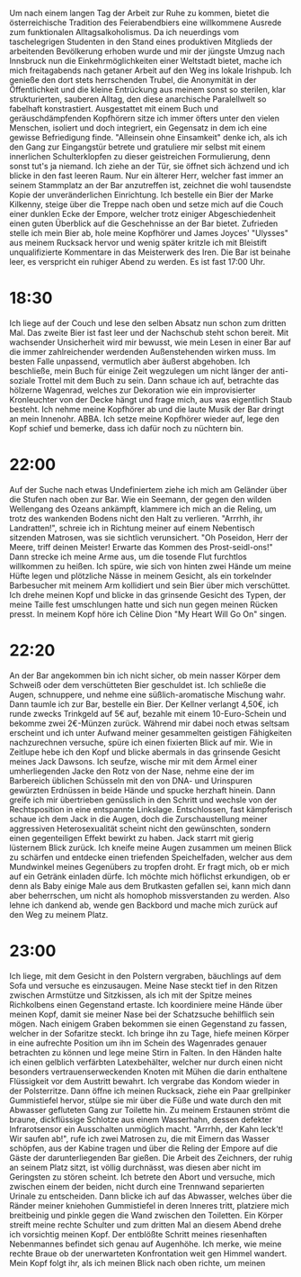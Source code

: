 Um nach einem langen Tag der Arbeit zur Ruhe zu kommen, bietet die österreichische Tradition des Feierabendbiers eine willkommene Ausrede zum funktionalen Alltagsalkoholismus. Da ich neuerdings vom taschelegrigen Studenten in den Stand eines produktiven Mitglieds der arbeitenden Bevölkerung erhoben wurde und mir der jüngste Umzug nach Innsbruck nun die Einkehrmöglichkeiten einer Weltstadt bietet, mache ich mich freitagabends nach getaner Arbeit auf den Weg ins lokale Irishpub. Ich genieße den dort stets herrschenden Trubel, die Anonymität in der Öffentlichkeit und die kleine Entrückung aus meinem sonst so sterilen, klar strukturierten, sauberen Alltag, den diese anarchische Paralellwelt so fabelhaft konstrastiert. Ausgestattet mit einem Buch und geräuschdämpfenden Kopfhörern sitze ich immer öfters unter den vielen Menschen, isoliert und doch integriert, ein Gegensatz in dem ich eine gewisse Befriedigung finde. "Alleinsein ohne Einsamkeit" denke ich, als ich den Gang zur Eingangstür betrete und gratuliere mir selbst mit einem innerlichen Schulterklopfen zu dieser geistreichen Formulierung, denn sonst tut's ja niemand. Ich ziehe an der Tür, sie öffnet sich ächzend und ich blicke in den fast leeren Raum. Nur ein älterer Herr, welcher fast immer an seinem Stammplatz an der Bar anzutreffen ist, zeichnet die wohl tausendste Kopie der unveränderlichen Einrichtung. Ich bestelle ein Bier der Marke Kilkenny, steige über die Treppe nach oben und setze mich auf die Couch einer dunklen Ecke der Empore, welcher trotz einiger Abgeschiedenheit einen guten Überblick auf die Geschehnisse an der Bar bietet. Zufrieden stelle ich mein Bier ab, hole meine Kopfhörer und James Joyces' "Ulysses" aus meinem Rucksack hervor und wenig später kritzle ich mit Bleistift unqualifizierte Kommentare in das Meisterwerk des Iren. Die Bar ist beinahe leer, es verspricht ein ruhiger Abend zu werden. Es ist fast 17:00 Uhr.

# 18:30
Ich liege auf der Couch und lese den selben Absatz nun schon zum dritten Mal. Das zweite Bier ist fast leer und der Nachschub steht schon bereit. Mit wachsender Unsicherheit wird mir bewusst, wie mein Lesen in einer Bar auf die immer zahlreichender werdenden Außenstehenden wirken muss. Im besten Falle unpassend, vermutlich aber äußerst abgehoben. Ich beschließe, mein Buch für einige Zeit wegzulegen um nicht länger der anti-soziale Trottel mit dem Buch zu sein. Dann schaue ich auf, betrachte das hölzerne Wagenrad, welches zur Dekoration wie ein improvisierter Kronleuchter von der Decke hängt und frage mich, aus was eigentlich Staub besteht. Ich nehme meine Kopfhörer ab und die laute Musik der Bar dringt an mein Innenohr. ABBA. Ich setze meine Kopfhörer wieder auf, lege den Kopf schief und bemerke, dass ich dafür noch zu nüchtern bin.

# 22:00

Auf der Suche nach etwas Undefiniertem ziehe ich mich am Geländer über die Stufen nach oben zur Bar. Wie ein Seemann, der gegen den wilden Wellengang des Ozeans ankämpft, klammere ich mich an die Reling, um trotz des wankenden Bodens nicht den Halt zu verlieren. "Arrrhh, ihr Landratten!", schreie ich in Richtung meiner auf einem Nebentisch sitzenden Matrosen, was sie sichtlich verunsichert. "Oh Poseidon, Herr der Meere, triff deinen Meister! Erwarte das Kommen des Prost-seidl-ons!" Dann strecke ich meine Arme aus, um die tosende Flut furchtlos willkommen zu heißen. Ich spüre, wie sich von hinten zwei Hände um meine Hüfte legen und plötzliche Nässe in meinem Gesicht, als ein torkelnder Barbesucher mit meinem Arm kollidiert und sein Bier über mich verschüttet. Ich drehe meinen Kopf und blicke in das grinsende Gesicht des Typen, der meine Taille fest umschlungen hatte und sich nun gegen meinen Rücken presst. In meinem Kopf höre ich Cèline Dion "My Heart Will Go On" singen.

# 22:20

An der Bar angekommen bin ich nicht sicher, ob mein nasser Körper dem Schweiß oder dem verschütteten Bier geschuldet ist. Ich schließe die Augen, schnuppere, und nehme eine süßlich-aromatische Mischung wahr. Dann taumle ich zur Bar, bestelle ein Bier. Der Kellner verlangt 4,50€, ich runde zwecks Trinkgeld auf 5€ auf, bezahle mit einem 10-Euro-Schein und bekomme zwei 2€-Münzen zurück. Während mir dabei noch etwas seltsam erscheint und ich unter Aufwand meiner gesammelten geistigen Fähigkeiten nachzurechnen versuche, spüre ich einen fixierten Blick auf mir. Wie in Zeitlupe hebe ich den Kopf und blicke abermals in das grinsende Gesicht meines Jack Dawsons. Ich seufze, wische mir mit dem Ärmel einer umherliegenden Jacke den Rotz von der Nase, nehme eine der im Barbereich üblichen Schüsseln mit den von DNA- und Urinspuren gewürzten Erdnüssen in beide Hände und spucke herzhaft hinein. Dann greife ich mir übertrieben genüsslich in den Schritt und wechsle von der Rechtsposition in eine entspannte Linkslage. Entschlossen, fast kämpferisch schaue ich dem Jack in die Augen, doch die Zurschaustellung meiner aggressiven Heterosexualität scheint nicht den gewünschten, sondern einen gegenteiligen Effekt bewirkt zu haben. Jack starrt mit gierig lüsternem Blick zurück. Ich kneife meine Augen zusammen um meinen Blick zu schärfen und entdecke einen triefenden Speichelfaden, welcher aus dem Mundwinkel meines Gegenübers zu tropfen droht. Er fragt mich, ob er mich auf ein Getränk einladen dürfe. Ich möchte mich höflichst erkundigen, ob er denn als Baby einige Male aus dem Brutkasten gefallen sei, kann mich dann aber beherrschen, um nicht als homophob missverstanden zu werden. Also lehne ich dankend ab, wende gen Backbord und mache mich zurück auf den Weg zu meinem Platz.

# 23:00

Ich liege, mit dem Gesicht in den Polstern vergraben, bäuchlings auf dem Sofa und versuche es einzusaugen. Meine Nase steckt tief in den Ritzen zwischen Armstütze und Sitzkissen, als ich mit der Spitze meines Richkolbens einen Gegenstand ertaste. Ich koordiniere meine Hände über meinen Kopf, damit sie meiner Nase bei der Schatzsuche behilflich sein mögen. Nach einigem Graben bekommen sie einen Gegenstand zu fassen, welcher in der Sofaritze steckt. Ich bringe ihn zu Tage, hiefe meinen Körper in eine aufrechte Position um ihn im Schein des Wagenrades genauer betrachten zu können und lege meine Stirn in Falten. In den Händen halte ich einen gelblich verfärbten Latexbehälter, welcher nur durch einen nicht besonders vertrauenserweckenden Knoten mit Mühen die darin enthaltene Flüssigkeit vor dem Austritt bewahrt. Ich vergrabe das Kondom wieder in der Polsterritze. Dann öffne ich meinen Rucksack, ziehe ein Paar grellpinker Gummistiefel hervor, stülpe sie mir über die Füße und wate durch den mit Abwasser gefluteten Gang zur Toilette hin. Zu meinem Erstaunen strömt die braune, dickflüssige Schlotze aus einem Wasserhahn, dessen defekter Infrarotsensor ein Ausschalten unmöglich macht. "Arrrhh, der Kahn leck’t! Wir saufen ab!", rufe ich zwei Matrosen zu, die mit Eimern das Wasser schöpfen, aus der Kabine tragen und über die Reling der Empore auf die Gäste der darunterliegenden Bar gießen. Die Arbeit des Zeichners, der ruhig an seinem Platz sitzt, ist völlig durchnässt, was diesen aber nicht im Geringsten zu stören scheint. Ich betrete den Abort und versuche, mich zwischen einem der beiden, nicht durch eine Trennwand separierten Urinale zu entscheiden. Dann blicke ich auf das Abwasser, welches über die Ränder meiner kniehohen Gummistiefel in deren Inneres tritt, platziere mich breitbeinig und pinkle gegen die Wand zwischen den Toiletten. Ein Körper streift meine rechte Schulter und zum dritten Mal an diesem Abend drehe ich vorsichtig meinen Kopf. Der entblößte Schritt meines riesenhaften Nebenmannes befindet sich genau auf Augenhöhe. Ich merke, wie meine rechte Braue ob der unerwarteten Konfrontation weit gen Himmel wandert. Mein Kopf folgt ihr, als ich meinen Blick nach oben richte, um meinen 